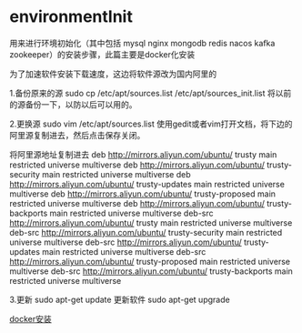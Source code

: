 # environmentInit
用来进行环境初始化（其中包括 mysql nginx mongodb redis nacos kafka zookeeper）的安装步骤，此篇主要是docker化安装

为了加速软件安装下载速度，这边将软件源改为国内阿里的

1.备份原来的源 
  sudo cp /etc/apt/sources.list /etc/apt/sources_init.list 
  将以前的源备份一下，以防以后可以用的。

2.更换源 
  sudo vim /etc/apt/sources.list 
  使用gedit或者vim打开文档，将下边的阿里源复制进去，然后点击保存关闭。

将阿里源地址复制进去 
deb http://mirrors.aliyun.com/ubuntu/ trusty main restricted universe multiverse deb http://mirrors.aliyun.com/ubuntu/ trusty-security main restricted universe multiverse deb http://mirrors.aliyun.com/ubuntu/ trusty-updates main restricted universe multiverse deb http://mirrors.aliyun.com/ubuntu/ trusty-proposed main restricted universe multiverse deb http://mirrors.aliyun.com/ubuntu/ trusty-backports main restricted universe multiverse deb-src http://mirrors.aliyun.com/ubuntu/ trusty main restricted universe multiverse deb-src http://mirrors.aliyun.com/ubuntu/ trusty-security main restricted universe multiverse deb-src http://mirrors.aliyun.com/ubuntu/ trusty-updates main restricted universe multiverse deb-src http://mirrors.aliyun.com/ubuntu/ trusty-proposed main restricted universe multiverse deb-src http://mirrors.aliyun.com/ubuntu/ trusty-backports main restricted universe multiverse

3.更新 
  sudo apt-get update 
  更新软件 
  sudo apt-get upgrade

[docker安装]( https://github.com/ChengNJ/environmentInit/blob/master/docker%E5%AE%89%E8%A3%85.md)
